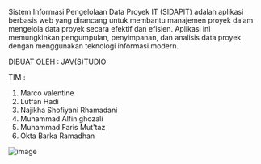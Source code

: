 Sistem Informasi Pengelolaan Data Proyek IT (SIDAPIT) adalah aplikasi berbasis web yang dirancang untuk membantu manajemen proyek dalam mengelola data proyek secara efektif dan efisien. Aplikasi ini memungkinkan pengumpulan, penyimpanan, dan analisis data proyek dengan menggunakan teknologi informasi modern.

DIBUAT OLEH : JAV(S)TUDIO

TIM :
1. Marco valentine
2. Lutfan Hadi
3. Najikha Shofiyani Rhamadani
4. Muhammad Alfin ghozali
5. Muhammad Faris Mut'taz
6. Okta Barka Ramadhan

![image](https://github.com/user-attachments/assets/362a72c4-dbca-4ed6-8d9a-7cad62521048)

